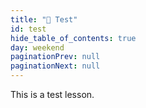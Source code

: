 ```yaml
---
title: "📓 Test"
id: test
hide_table_of_contents: true
day: weekend
paginationPrev: null
paginationNext: null
---
```


This is a test lesson.
